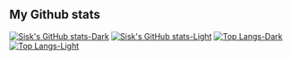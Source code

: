 <!--
**SiskSjet/sisksjet** is a ✨ _special_ ✨ repository because its `README.md` (this file) appears on your GitHub profile.

Here are some ideas to get you started:

- 🔭 I’m currently working on ...
- 🌱 I’m currently learning ...
- 👯 I’m looking to collaborate on ...
- 🤔 I’m looking for help with ...
- 💬 Ask me about ...
- 📫 How to reach me: ...
- 😄 Pronouns: ...
- ⚡ Fun fact: ...
-->


<!-- Stats -->
## My Github stats 
[![Sisk's GitHub stats-Dark](https://github-readme-stats.vercel.app/api?username=sisksjet&show_icons=true&ring_color=5A3E91&hide_title=true&bg_color=0D1117&text_color=DDDCD7&icon_color=5A3E91&hide_border=true&rank_icon=github&show_owner=true)](https://github.com/sisksjet#gh-dark-mode-only)
[![Sisk's GitHub stats-Light](https://github-readme-stats.vercel.app/api?username=sisksjet&show_icons=true&ring_color=5A3E91&bg_color=FFFFFF&text_color=1F2328&icon_color=5A3E91&hide_title=true&hide_border=true&rank_icon=github&show_owner=true)](https://github.com/sisksjet#gh-light-mode-only)
[![Top Langs-Dark](https://github-readme-stats.vercel.app/api/top-langs/?username=sisksjet&layout=donut&ring_color=5A3E91&bg_color=0D1117&text_color=DDDCD7&icon_color=5A3E91&hide_border=true&hide_title=true&rank_icon=percentile&show_owner=true&size_weight=0.5&count_weight=0.5&text_bold=true)](https://github.com/sisksjet#gh-dark-mode-only)
[![Top Langs-Light](https://github-readme-stats.vercel.app/api/top-langs/?username=sisksjet&layout=donut&ring_color=5A3E91&bg_color=FFFFFF&text_color=1F2328&icon_color=5A3E91&hide_border=true&hide_title=true&rank_icon=percentile&show_owner=true&size_weight=0.5&count_weight=0.5&text_bold=true)](https://github.com/sisksjet#gh-light-mode-only)
